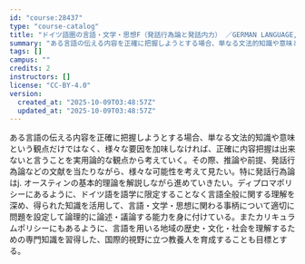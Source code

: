 ```yaml
---
id: "course:28437"
type: "course-catalog"
title: "ドイツ語圏の言語・文学・思想F（発話行為論と発話内力） ／GERMAN LANGUAGE, LITERATURE AND THOUGHT F"
summary: "ある言語の伝える内容を正確に把握しようとする場合、単なる文法的知識や意味という観点だけではなく、様々な要因を加味しなければ、正確に内容把握は出来ないと言うことを実用論的な観点から考えていく。その際、推論や前提、発話行為論などの文献を当たりな…"
tags: []
campus: ""
credits: 2
instructors: []
license: "CC-BY-4.0"
version:
  created_at: "2025-10-09T03:48:57Z"
  updated_at: "2025-10-09T03:48:57Z"
---
```

ある言語の伝える内容を正確に把握しようとする場合、単なる文法的知識や意味という観点だけではなく、様々な要因を加味しなければ、正確に内容把握は出来ないと言うことを実用論的な観点から考えていく。その際、推論や前提、発話行為論などの文献を当たりながら、様々な可能性を考えて見たい。特に発話行為論はj. オースティンの基本的理論を解説しながら進めていきたい。ディプロマポリシーにあるように、ドイツ語を語学に限定することなく言語全般に関する理解を深め、得られた知識を活用して、言語・文学・思想に関わる事柄について適切に問題を設定して論理的に論述・議論する能力を身に付けている。またカリキュラムポリシーにもあるように、言語を用いる地域の歴史・文化・社会を理解するための専門知識を習得した、国際的視野に立つ教養人を育成することも目標とする。
